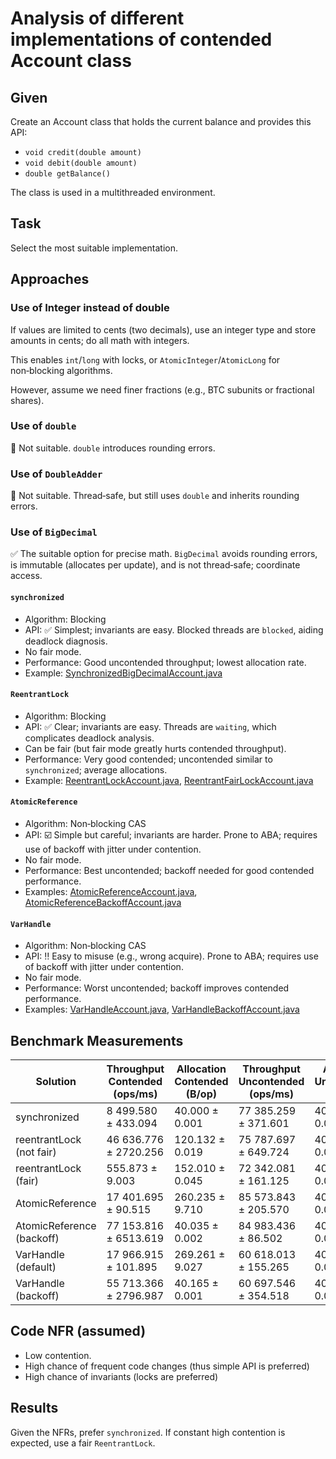 # Analysis of different implementations of contended Account class

## Given

Create an Account class that holds the current balance and provides this API:

- `void credit(double amount)`
- `void debit(double amount)`
- `double getBalance()`

The class is used in a multithreaded environment.

## Task

Select the most suitable implementation.

## Approaches

### Use of Integer instead of double

If values are limited to cents (two decimals), use an integer type and store amounts in cents; do all math with
integers.

This enables `int`/`long` with locks, or `AtomicInteger`/`AtomicLong` for non‑blocking algorithms.

However, assume we need finer fractions (e.g., BTC subunits or fractional shares).

### Use of `double`

:no_entry_sign: Not suitable. `double` introduces rounding errors.

### Use of `DoubleAdder`

:no_entry_sign: Not suitable. Thread‑safe, but still uses `double` and inherits rounding errors.

### Use of `BigDecimal`

:white_check_mark: The suitable option for precise math. `BigDecimal` avoids rounding errors, is immutable (allocates
per update), and is not thread‑safe; coordinate access.

#### `synchronized`

- Algorithm: Blocking
- API: :white_check_mark: Simplest; invariants are easy. Blocked threads are `blocked`, aiding deadlock diagnosis.
- No fair mode.
- Performance: Good uncontended throughput; lowest allocation rate.
- Example: [SynchronizedBigDecimalAccount.java](src/main/java/me/pavelzol/SynchronizedBigDecimalAccount.java)

#### `ReentrantLock`

- Algorithm: Blocking
- API: :white_check_mark: Clear; invariants are easy. Threads are `waiting`, which complicates deadlock analysis.
- Can be fair (but fair mode greatly hurts contended throughput).
- Performance: Very good contended; uncontended similar to `synchronized`; average allocations.
- Example: [ReentrantLockAccount.java](src/main/java/me/pavelzol/ReentrantLockAccount.java), [ReentrantFairLockAccount.java](src/main/java/me/pavelzol/ReentrantFairLockAccount.java)

#### `AtomicReference`

- Algorithm: Non‑blocking CAS
- API: :ballot_box_with_check: Simple but careful; invariants are harder. Prone to ABA; requires use of backoff with
  jitter under contention.
- No fair mode.
- Performance: Best uncontended; backoff needed for good contended performance.
- Examples: [AtomicReferenceAccount.java](src/main/java/me/pavelzol/AtomicReferenceAccount.java), [AtomicReferenceBackoffAccount.java](src/main/java/me/pavelzol/AtomicReferenceBackoffAccount.java)

#### `VarHandle`

- Algorithm: Non‑blocking CAS
- API: :bangbang: Easy to misuse (e.g., wrong acquire). Prone to ABA; requires use of backoff with jitter under
  contention.
- No fair mode.
- Performance: Worst uncontended; backoff improves contended performance.
- Examples: [VarHandleAccount.java](src/main/java/me/pavelzol/VarHandleAccount.java), [VarHandleBackoffAccount.java](src/main/java/me/pavelzol/VarHandleBackoffAccount.java)

## Benchmark Measurements

| Solution                  | Throughput Contended (ops/ms) | Allocation Contended (B/op) | Throughput Uncontended (ops/ms) | Allocation Uncontended (B/op) |
|---------------------------|-------------------------------|-----------------------------|---------------------------------|-------------------------------|
| synchronized              | 8 499.580 ± 433.094           | 40.000 ± 0.001              | 77 385.259 ± 371.601            | 40.000 ± 0.001                |
| reentrantLock (not fair)  | 46 636.776 ± 2720.256         | 120.132 ± 0.019             | 75 787.697 ± 649.724            | 40.000 ± 0.001                |
| reentrantLock (fair)      | 555.873 ± 9.003               | 152.010 ± 0.045             | 72 342.081 ± 161.125            | 40.000 ± 0.001                |
| AtomicReference           | 17 401.695 ± 90.515           | 260.235 ± 9.710             | 85 573.843 ± 205.570            | 40.000 ± 0.001                |
| AtomicReference (backoff) | 77 153.816 ± 6513.619         | 40.035 ± 0.002              | 84 983.436 ± 86.502             | 40.000 ± 0.001                |
| VarHandle (default)       | 17 966.915 ± 101.895          | 269.261 ± 9.027             | 60 618.013 ± 155.265            | 40.000 ± 0.001                |
| VarHandle (backoff)       | 55 713.366 ± 2796.987         | 40.165 ± 0.001              | 60 697.546 ± 354.518            | 40.000 ± 0.001                |

## Code NFR (assumed)

- Low contention.
- High chance of frequent code changes (thus simple API is preferred)
- High chance of invariants (locks are preferred)

## Results

Given the NFRs, prefer `synchronized`. If constant high contention is expected, use a fair `ReentrantLock`.

